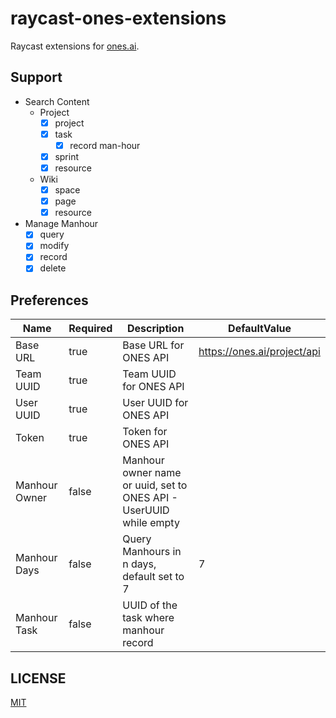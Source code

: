 # raycast-ones-extensions

Raycast extensions for [ones.ai](https://ones.ai).

## Support

- Search Content
    - Project
        - [x] project
        - [x] task
            - [x] record man-hour
        - [x] sprint
        - [x] resource
    - Wiki
        - [x] space
        - [x] page
        - [x] resource
- Manage Manhour
    - [x] query
    - [x] modify
    - [x] record
    - [x] delete

## Preferences

| Name | Required | Description | DefaultValue | 
| --- | --- | --- | --- |
| Base URL | true | Base URL for ONES API | https://ones.ai/project/api |
| Team UUID | true | Team UUID for ONES API | |
| User UUID | true | User UUID for ONES API | |
| Token | true | Token for ONES API | |
| Manhour Owner | false | Manhour owner name or uuid, set to ONES API - UserUUID while empty | |
| Manhour Days | false | Query Manhours in n days, default set to 7 | 7 |
| Manhour Task | false | UUID of the task where manhour record | |

## LICENSE

[MIT](./LICENSE)
